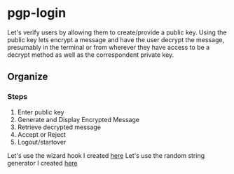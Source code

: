 # pgp-login

Let's verify users by allowing them to create/provide a public key. Using the public key lets encrypt a message and have the user decrypt the message, presumably in the terminal or from wherever they have access to be a decrypt method as well as the correspondent private key.

## Organize

### Steps

1. Enter public key
2. Generate and Display Encrypted Message
3. Retrieve decrypted message
4. Accept or Reject
5. Logout/startover

Let's use the wizard hook I created [here](https://codesandbox.io/s/react-hook-wzrd-kk7z9)
Let's use the random string generator I created [here](https://codesandbox.io/s/react-custom-len-random-string-copy-ju84b)
